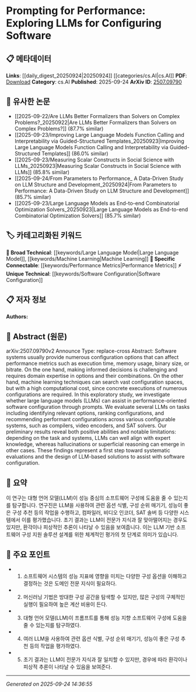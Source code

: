 <!-- KEYWORD_LINKING_METADATA:
{
  "processed_timestamp": "2025-09-24T14:36:55.310827",
  "vocabulary_version": "1.0",
  "selected_keywords": [
    "Large Language Model",
    "Software Configuration",
    "Performance Metrics",
    "Machine Learning"
  ],
  "rejected_keywords": [],
  "similarity_scores": {
    "Large Language Model": 0.85,
    "Software Configuration": 0.78,
    "Performance Metrics": 0.77,
    "Machine Learning": 0.8
  },
  "extraction_method": "AI_prompt_based",
  "budget_applied": true,
  "candidates_json": {
    "candidates": [
      {
        "surface": "Large Language Models",
        "canonical": "Large Language Model",
        "aliases": [
          "LLM",
          "Large Language Models"
        ],
        "category": "broad_technical",
        "rationale": "LLMs are central to the study and provide a strong connection to the field of machine learning.",
        "novelty_score": 0.45,
        "connectivity_score": 0.88,
        "specificity_score": 0.67,
        "link_intent_score": 0.85
      },
      {
        "surface": "Software Configuration",
        "canonical": "Software Configuration",
        "aliases": [
          "Configuring Software"
        ],
        "category": "unique_technical",
        "rationale": "The paper focuses on using LLMs for software configuration, making it a unique technical aspect of the study.",
        "novelty_score": 0.65,
        "connectivity_score": 0.7,
        "specificity_score": 0.8,
        "link_intent_score": 0.78
      },
      {
        "surface": "Performance Metrics",
        "canonical": "Performance Metrics",
        "aliases": [
          "Performance Measurement"
        ],
        "category": "specific_connectable",
        "rationale": "Performance metrics are crucial for evaluating the effectiveness of software configurations.",
        "novelty_score": 0.5,
        "connectivity_score": 0.75,
        "specificity_score": 0.72,
        "link_intent_score": 0.77
      },
      {
        "surface": "Machine Learning Techniques",
        "canonical": "Machine Learning",
        "aliases": [
          "ML Techniques"
        ],
        "category": "broad_technical",
        "rationale": "Machine learning techniques are used to explore configuration spaces, linking to broader machine learning concepts.",
        "novelty_score": 0.4,
        "connectivity_score": 0.85,
        "specificity_score": 0.65,
        "link_intent_score": 0.8
      }
    ],
    "ban_list_suggestions": [
      "execution time",
      "memory usage",
      "binary size",
      "bitrate"
    ]
  },
  "decisions": [
    {
      "candidate_surface": "Large Language Models",
      "resolved_canonical": "Large Language Model",
      "decision": "linked",
      "scores": {
        "novelty": 0.45,
        "connectivity": 0.88,
        "specificity": 0.67,
        "link_intent": 0.85
      }
    },
    {
      "candidate_surface": "Software Configuration",
      "resolved_canonical": "Software Configuration",
      "decision": "linked",
      "scores": {
        "novelty": 0.65,
        "connectivity": 0.7,
        "specificity": 0.8,
        "link_intent": 0.78
      }
    },
    {
      "candidate_surface": "Performance Metrics",
      "resolved_canonical": "Performance Metrics",
      "decision": "linked",
      "scores": {
        "novelty": 0.5,
        "connectivity": 0.75,
        "specificity": 0.72,
        "link_intent": 0.77
      }
    },
    {
      "candidate_surface": "Machine Learning Techniques",
      "resolved_canonical": "Machine Learning",
      "decision": "linked",
      "scores": {
        "novelty": 0.4,
        "connectivity": 0.85,
        "specificity": 0.65,
        "link_intent": 0.8
      }
    }
  ]
}
-->

# Prompting for Performance: Exploring LLMs for Configuring Software

## 📋 메타데이터

**Links**: [[daily_digest_20250924|20250924]] [[categories/cs.AI|cs.AI]]
**PDF**: [Download](https://arxiv.org/pdf/2507.09790.pdf)
**Category**: cs.AI
**Published**: 2025-09-24
**ArXiv ID**: [2507.09790](https://arxiv.org/abs/2507.09790)

## 🔗 유사한 논문
- [[2025-09-22/Are LLMs Better Formalizers than Solvers on Complex Problems?_20250922|Are LLMs Better Formalizers than Solvers on Complex Problems?]] (87.7% similar)
- [[2025-09-23/Improving Large Language Models Function Calling and Interpretability via Guided-Structured Templates_20250923|Improving Large Language Models Function Calling and Interpretability via Guided-Structured Templates]] (86.0% similar)
- [[2025-09-23/Measuring Scalar Constructs in Social Science with LLMs_20250923|Measuring Scalar Constructs in Social Science with LLMs]] (85.8% similar)
- [[2025-09-24/From Parameters to Performance_ A Data-Driven Study on LLM Structure and Development_20250924|From Parameters to Performance: A Data-Driven Study on LLM Structure and Development]] (85.7% similar)
- [[2025-09-23/Large Language Models as End-to-end Combinatorial Optimization Solvers_20250923|Large Language Models as End-to-end Combinatorial Optimization Solvers]] (85.7% similar)

## 🏷️ 카테고리화된 키워드
**🧠 Broad Technical**: [[keywords/Large Language Model|Large Language Model]], [[keywords/Machine Learning|Machine Learning]]
**🔗 Specific Connectable**: [[keywords/Performance Metrics|Performance Metrics]]
**⚡ Unique Technical**: [[keywords/Software Configuration|Software Configuration]]

## 📋 저자 정보

**Authors:** 

## 📄 Abstract (원문)

arXiv:2507.09790v2 Announce Type: replace-cross 
Abstract: Software systems usually provide numerous configuration options that can affect performance metrics such as execution time, memory usage, binary size, or bitrate. On the one hand, making informed decisions is challenging and requires domain expertise in options and their combinations. On the other hand, machine learning techniques can search vast configuration spaces, but with a high computational cost, since concrete executions of numerous configurations are required. In this exploratory study, we investigate whether large language models (LLMs) can assist in performance-oriented software configuration through prompts. We evaluate several LLMs on tasks including identifying relevant options, ranking configurations, and recommending performant configurations across various configurable systems, such as compilers, video encoders, and SAT solvers. Our preliminary results reveal both positive abilities and notable limitations: depending on the task and systems, LLMs can well align with expert knowledge, whereas hallucinations or superficial reasoning can emerge in other cases. These findings represent a first step toward systematic evaluations and the design of LLM-based solutions to assist with software configuration.

## 📝 요약

이 연구는 대형 언어 모델(LLM)이 성능 중심의 소프트웨어 구성에 도움을 줄 수 있는지를 탐구합니다. 연구진은 LLM을 사용하여 관련 옵션 식별, 구성 순위 매기기, 성능이 좋은 구성 추천 등의 작업을 수행하고, 컴파일러, 비디오 인코더, SAT 솔버 등 다양한 시스템에서 이를 평가했습니다. 초기 결과는 LLM이 전문가 지식과 잘 맞아떨어지는 경우도 있지만, 환각이나 피상적인 추론이 나타날 수 있음을 보여줍니다. 이는 LLM 기반 소프트웨어 구성 지원 솔루션 설계를 위한 체계적인 평가의 첫 단계로 의미가 있습니다.

## 🎯 주요 포인트

- 1. 소프트웨어 시스템의 성능 지표에 영향을 미치는 다양한 구성 옵션을 이해하고 결정하는 것은 도메인 전문 지식이 필요하다.
- 2. 머신러닝 기법은 방대한 구성 공간을 탐색할 수 있지만, 많은 구성의 구체적인 실행이 필요하여 높은 계산 비용이 든다.
- 3. 대형 언어 모델(LLM)이 프롬프트를 통해 성능 지향 소프트웨어 구성에 도움을 줄 수 있는지를 탐구하였다.
- 4. 여러 LLM을 사용하여 관련 옵션 식별, 구성 순위 매기기, 성능이 좋은 구성 추천 등의 작업을 평가하였다.
- 5. 초기 결과는 LLM이 전문가 지식과 잘 일치할 수 있지만, 경우에 따라 환각이나 피상적 추론이 나타날 수 있음을 보여준다.


---

*Generated on 2025-09-24 14:36:55*